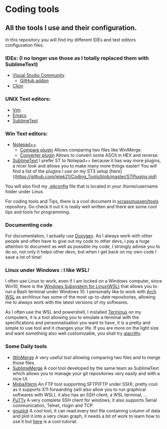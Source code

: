 # Coding tools

## All the tools I use and their configuration.

In this repository you will find my different IDEs and text editors configuration files.

### IDEs: (I no longer use those as I totally replaced them with SublimeText)
  * [Visual Studio Community](https://visualstudio.microsoft.com/vs/community)
    - [GitHub addon](https://visualstudio.github.com/)
  * [Clion](https://www.jetbrains.com/clion/)

### UNIX Text editors:
  * [Vim](https://github.com/vim/vim)
  * [Emacs](https://www.gnu.org/software/emacs/)
  * [SublimeText](https://www.sublimetext.com/)

### Win Text editors:
  * [Notepad++](https://notepad-plus-plus.org/)
      - [Compare plugin](https://sourceforge.net/projects/npp-compare/) Allows comparing two files like WinMerge.
      - [Converter plugin](https://github.com/npp-plugins/converter) Allows to convert some ASCII in HEX and reverse.
  * [SublimeText](https://www.sublimetext.com/) I prefer ST to Notepad++ because it has way more plugins, a nicer look and allows you to make many more things easier!
  You will find a list of the plugins I use on my ST3 setup [here]((https://github.com/jelek21/Coding_Tools/blob/master/STPlugins.md)

You will also find my [.gitconfig](https://github.com/jelek21/Coding_Tools/blob/master/.gitconfig) file that is located in your /home/username folder under Linux.

For coding tools and Tips, there is a cool document in [scrassmussen/tools](https://github.com/scrasmussen/tools) repository.
Go check it out it is really well written and there are some cool tips and tools for programming.

### Documenting code
  For documentation, I actually use [Doxygen](http://www.doxygen.org/). As I always work with other people and often have to give out my code to other devs, I pay a huge attention to document as well as possible my code, I strongly advise you to do so, not only it helps other devs, but when I get back on my own code I save a lot of time!

### Linux under Windows : I like WSL!
I often use Linux to work, even if I am locked on a Windows computer, since Win10, there is the [Windows Subsystem for Linux(WSL)](https://docs.microsoft.com/en-us/windows/wsl/about) that allows you to run a Bash terminal under Windows 10.
I personally like to work with [Arch WSL](https://github.com/yuk7/ArchWSL) as archlinux has some of the most up-to-date repositories, allowing me to always work with the latest versions of my softwares.

As I often use the WSL and powershell, I installed [Terminus](https://eugeny.github.io/terminus/) on my computers, it is a tool allowing you to emulate a terminal with the specifications and personnalisation you want to have, it is a pretty and simple to use tool and it changes your life. If you are more on the light size and want something also well customizable, you shall try [alacritty](https://github.com/jwilm/alacritty).

### Some Daily tools
  * [WinMerge](http://winmerge.org/?lang=fr) A very useful tool allowing comparing two files and to merge those files.
  * [SublimeMerge](https://www.sublimemerge.com/) A cool tool developed by the same team as SublimeText which allows you to manage your git repositories very easily and with a nice UI.
  * [MobaXterm](https://winscp.net/eng/index.php) An FTP tool supporting SFTP(FTP under SSH), pretty cool as it supports X11 forwarding (will also allow you to run graphical softwares with WSL), it also has an SSH client, a WSL terminal, ...
  * [PuTTy](https://www.putty.org/) A very complete SSH client for windows, it also supports Serial communication, Telnet, rlogin and TCP.
  * [gnuplot](http://www.gnuplot.info/) A cool tool, it can read every text file containing column of data and plot it into a very clean graph, it needs a bit of work to learn how to use it but [here](https://people.duke.edu/~hpgavin/gnuplot.html) is a cool tutorial.
